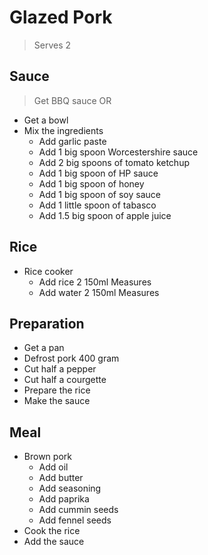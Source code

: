 # Glazed Pork

> Serves 2

## Sauce

> Get BBQ sauce OR

- Get a bowl
- Mix the ingredients
  - Add garlic paste
  - Add 1 big spoon Worcestershire sauce
  - Add 2 big spoons of tomato ketchup
  - Add 1 big spoon of HP sauce
  - Add 1 big spoon of honey
  - Add 1 big spoon of soy sauce
  - Add 1 little spoon of tabasco
  - Add 1.5 big spoon of apple juice

## Rice

- Rice cooker
  - Add rice 2 150ml Measures
  - Add water 2 150ml Measures

## Preparation

- Get a pan
- Defrost pork 400 gram
- Cut half a pepper
- Cut half a courgette
- Prepare the rice
- Make the sauce

## Meal

- Brown pork
  - Add oil
  - Add butter
  - Add seasoning
  - Add paprika
  - Add cummin seeds
  - Add fennel seeds
- Cook the rice
- Add the sauce
